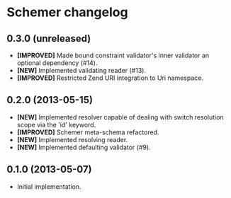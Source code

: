 # Schemer changelog

## 0.3.0 (unreleased)

* **[IMPROVED]** Made bound constraint validator's inner validator an optional
  dependency (#14).
* **[NEW]** Implemented validating reader (#13).
* **[IMPROVED]** Restricted Zend URI integration to Uri namespace.

## 0.2.0 (2013-05-15)

* **[NEW]** Implemented resolver capable of dealing with switch resolution scope via
  the 'id' keyword.
* **[IMPROVED]** Schemer meta-schema refactored.
* **[NEW]** Implemented resolving reader.
* **[NEW]** Implemented defaulting validator (#9).

## 0.1.0 (2013-05-07)

* Initial implementation.
